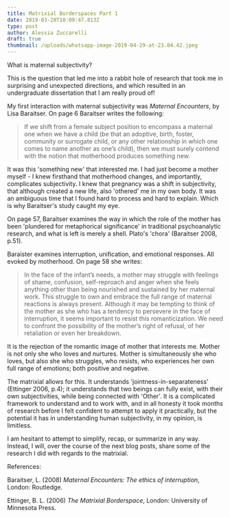 ```yaml
---
title: Matrixial Borderspaces Part 1
date: 2019-03-28T10:09:47.813Z
type: post
author: Alessia Zuccarelli
draft: true
thumbnail: /uploads/whatsapp-image-2019-04-29-at-23.04.42.jpeg
---
```


What is maternal subjectivity?

This is the question that led me into a rabbit hole of research that took me in surprising and unexpected directions, and which resulted in an undergraduate dissertation that I am really proud of! 

My first interaction with maternal subjectivity was *Maternal Encounters*, by Lisa Baraitser. On page 6 Baraitser writes the following:

> If we shift from a female subject position to encompass a maternal one when we have a child (be that an adoptive, birth, foster, community or surrogate child, or any other relationship in which one comes to name another as one’s child), then we must surely contend with the notion that motherhood produces something new.

It was this 'something new' that interested me. I had just become a mother myself - I knew firsthand that motherhood changes, and importantly, complicates subjectivity. I knew that pregnancy was a shift in subjectivity, that although created a new life, also 'othered' me in my own body. It was an ambiguous time that I found hard to process and hard to explain. Which is why Baraitser's study caught my eye.

On page 57, Baraitser examines the way in which the role of the mother has been 'plundered for metaphorical significance' in traditional psychoanalytic research, and what is left is merely a shell. Plato's 'chora' (Baraitser 2008, p.51).

Baraister examines interruption, unification, and emotional responses. All evoked by motherhood. On page 58 she writes:

> In the face of the infant’s needs, a mother may struggle with feelings of shame, confusion, self-reproach and anger when she feels anything other than being nourished and sustained by her maternal work. This struggle to own and embrace the full range of maternal reactions is always present. Although it may be tempting to think of the mother as she who has a tendency to persevere in the face of interruption, it seems important to resist this romanticization. We need to confront the possibility of the mother’s right of refusal, of her retaliation or even her breakdown. 

It is the rejection of the romantic image of mother that interests me. Mother is not only she who loves and nurtures. Mother is simultaneously she who loves, but also she who struggles, who resists, who experiences her own full range of emotions; both positive and negative.

The matrixial allows for this. It understands 'jointness-in-separateness' (Ettinger 2006, p.4); it understands that two beings can fully exist, with their own subjectivities, while being connected with 'Other'. It is a complicated framework to understand and to work with, and in all honesty it took months of research before I felt confident to attempt to apply it practically, but the potential it has in understanding human subjectivity, in my opinion, is limitless. 

I am hesitant to attempt to simplify, recap, or summarize in any way. Instead, I will, over the course of the next blog posts, share some of the research I did with regards to the matrixial.

References:

Baraitser, L. (2008) *Maternal Encounters: The ethics of interruption*, London: Routledge.

Ettinger, B. L. (2006) *The Matrixial Borderspace*, London: University of Minnesota Press.
